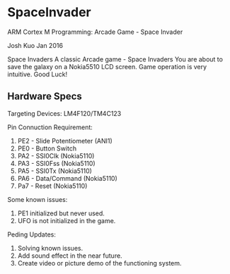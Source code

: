 # SpaceInvader

ARM Cortex M Programming: Arcade Game - Space Invader

Josh Kuo
Jan 2016

Space Invaders
A classic Arcade game - Space Invaders
You are about to save the galaxy on a Nokia5510 LCD screen.
Game operation is very intuitive.
Good Luck!

Hardware Specs
-----------------------------
Targeting Devices:	LM4F120/TM4C123
 
Pin Connuction Requirement:
 
 1. PE2	-	Slide Potentiometer (ANI1)
 2. PE0	-	Button Switch
 3. PA2	-	SSI0Clk (Nokia5110)
 4. PA3	-	SSI0Fss (Nokia5110)
 5. PA5	-	SSI0Tx	(Nokia5110)
 6. PA6	-	Data/Command (Nokia5110)
 7. Pa7	-	Reset (Nokia5110)


Some known issues:
1) PE1 initialized but never used.
2) UFO is not initialized in the game.

Peding Updates:
1) Solving known issues.
2) Add sound effect in the near future.
3) Create video or picture demo of the functioning system.
